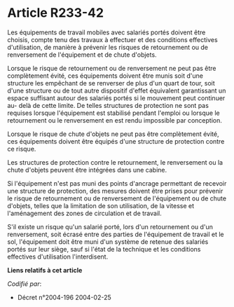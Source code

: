 # Article R233-42

Les équipements de travail mobiles avec salariés portés doivent être choisis, compte tenu des travaux à effectuer et des
conditions effectives d'utilisation, de manière à prévenir les risques de retournement ou de renversement de l'équipement et
de chute d'objets.

Lorsque le risque de retournement ou de renversement ne peut pas être complètement évité, ces équipements doivent être munis
soit d'une structure les empêchant de se renverser de plus d'un quart de tour, soit d'une structure ou de tout autre
dispositif d'effet équivalent garantissant un espace suffisant autour des salariés portés si le mouvement peut continuer au-
delà de cette limite. De telles structures de protection ne sont pas requises lorsque l'équipement est stabilisé pendant
l'emploi ou lorsque le retournement ou le renversement en est rendu impossible par conception.

Lorsque le risque de chute d'objets ne peut pas être complètement évité, ces équipements doivent être équipés d'une structure
de protection contre ce risque.

Les structures de protection contre le retournement, le renversement ou la chute d'objets peuvent être intégrées dans une
cabine.

Si l'équipement n'est pas muni des points d'ancrage permettant de recevoir une structure de protection, des mesures doivent
être prises pour prévenir le risque de retournement ou de renversement de l'équipement ou de chute d'objets, telles que la
limitation de son utilisation, de la vitesse et l'aménagement des zones de circulation et de travail.

S'il existe un risque qu'un salarié porté, lors d'un retournement ou d'un renversement, soit écrasé entre des parties de
l'équipement de travail et le sol, l'équipement doit être muni d'un système de retenue des salariés portés sur leur siège,
sauf si l'état de la technique et les conditions effectives d'utilisation l'interdisent.

**Liens relatifs à cet article**

_Codifié par_:

  - Décret n°2004-196 2004-02-25
